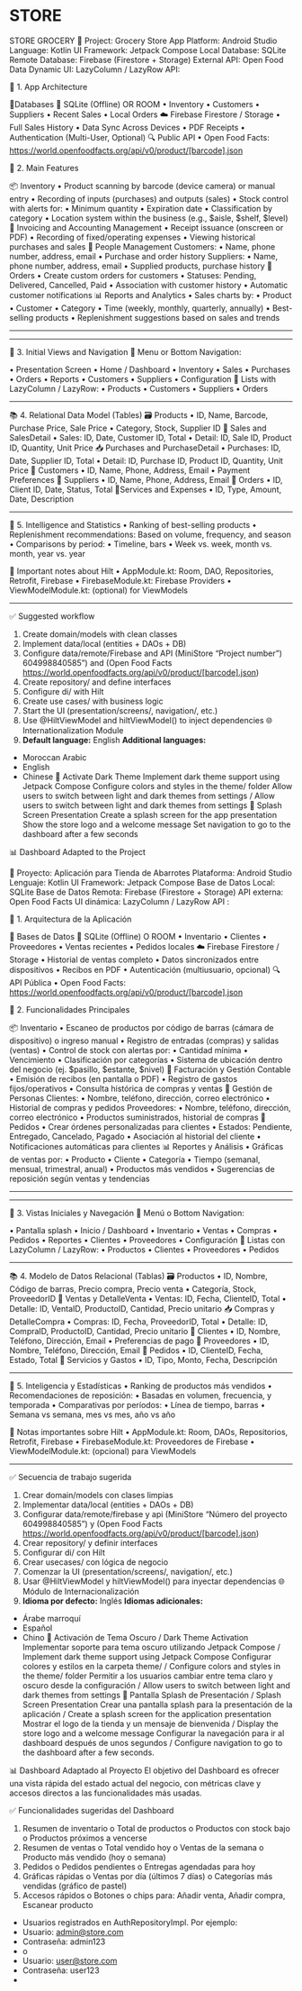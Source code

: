 # STORE
STORE GROCERY
📱 Project: Grocery Store App
Platform: Android Studio
Language: Kotlin
UI Framework: Jetpack Compose
Local Database: SQLite
Remote Database: Firebase (Firestore + Storage)
External API: Open Food Data
Dynamic UI: LazyColumn / LazyRow
API:

🧱 1. App Architecture

💾Databases
📍 SQLite (Offline) OR ROOM
• Inventory
• Customers
• Suppliers
• Recent Sales
• Local Orders
☁️ Firebase Firestore / Storage
• Full Sales History
• Data Sync Across Devices
• PDF Receipts
• Authentication (Multi-User, Optional)
🔍 Public API
• Open Food Facts:
https://world.openfoodfacts.org/api/v0/product/[barcode].json

🧩 2. Main Features

📦 Inventory
• Product scanning by barcode (device camera) or manual entry
• Recording of inputs (purchases) and outputs (sales)
• Stock control with alerts for:
• Minimum quantity
• Expiration date
• Classification by category
• Location system within the business (e.g., $aisle, $shelf, $level)
🧾 Invoicing and Accounting Management
• Receipt issuance (onscreen or PDF)
• Recording of fixed/operating expenses
• Viewing historical purchases and sales
👤 People Management
Customers:
• Name, phone number, address, email
• Purchase and order history
Suppliers:
• Name, phone number, address, email
• Supplied products, purchase history
🛒 Orders
• Create custom orders for customers
• Statuses: Pending, Delivered, Cancelled, Paid
• Association with customer history
• Automatic customer notifications
📊 Reports and Analytics
• Sales charts by:
• Product
• Customer
• Category
• Time (weekly, monthly, quarterly, annually)
• Best-selling products
• Replenishment suggestions based on sales and trends
________________________________________
________________________________________
📱 3. Initial Views and Navigation
🧭 Menu or Bottom Navigation:

• Presentation Screen
• Home / Dashboard
• Inventory
• Sales
• Purchases
• Orders
• Reports
• Customers
• Suppliers
• Configuration
🔁 Lists with LazyColumn / LazyRow:
• Products
• Customers
• Suppliers
• Orders
________________________________________
📚 4. Relational Data Model (Tables)
🗃️ Products
• ID, Name, Barcode, Purchase Price, Sale Price
• Category, Stock, Supplier ID
🧾 Sales and SalesDetail
• Sales: ID, Date, Customer ID, Total
• Detail: ID, Sale ID, Product ID, Quantity, Unit Price
📥 Purchases and PurchaseDetail
• Purchases: ID, Date, Supplier ID, Total
• Detail: ID, Purchase ID, Product ID, Quantity, Unit Price
👤 Customers
• ID, Name, Phone, Address, Email
• Payment Preferences
🚚 Suppliers
• ID, Name, Phone, Address, Email
🧾 Orders
• ID, Client ID, Date, Status, Total
💸Services and Expenses
• ID, Type, Amount, Date, Description
________________________________________
🧠 5. Intelligence and Statistics
• Ranking of best-selling products
• Replenishment recommendations: Based on volume, frequency, and season
• Comparisons by period:
• Timeline, bars
• Week vs. week, month vs. month, year vs. year

📝 Important notes about Hilt
• AppModule.kt: Room, DAO, Repositories, Retrofit, Firebase
• FirebaseModule.kt: Firebase Providers
• ViewModelModule.kt: (optional) for ViewModels
________________________________________
✅ Suggested workflow
1. Create domain/models with clean classes
2. Implement data/local (entities + DAOs + DB)
3. Configure data/remote/Firebase and API (MiniStore “Project number”) 604998840585”) and (Open Food Facts https://world.openfoodfacts.org/api/v0/product/[barcode].json)
4. Create repository/ and define interfaces
5. Configure di/ with Hilt
6. Create use cases/ with business logic
7. Start the UI (presentation/screens/, navigation/, etc.)
8. Use @HiltViewModel and hiltViewModel() to inject dependencies
🌐Internationalization Module
1. **Default language:** English
**Additional languages:**
- Moroccan Arabic
- English
- Chinese
🌙 Activate Dark Theme
Implement dark theme support using Jetpack Compose
Configure colors and styles in the theme/ folder
Allow users to switch between light and dark themes from settings / Allow users to switch between light and dark themes from settings
🚀 Splash Screen Presentation
Create a splash screen for the app presentation
Show the store logo and a welcome message
Set navigation to go to the dashboard after a few seconds

📊 Dashboard Adapted to the Project

📱 Proyecto: Aplicación para Tienda de Abarrotes
Plataforma: Android Studio
Lenguaje: Kotlin
UI Framework: Jetpack Compose
Base de Datos Local: SQLite
Base de Datos Remota: Firebase (Firestore + Storage)
API externa: Open Food Facts
UI dinámica: LazyColumn / LazyRow
API :

🧱 1. Arquitectura de la Aplicación

💾 Bases de Datos
📍 SQLite (Offline) O ROOM
•	Inventario
•	Clientes
•	Proveedores
•	Ventas recientes
•	Pedidos locales
☁️ Firebase Firestore / Storage
•	Historial de ventas completo
•	Datos sincronizados entre dispositivos
•	Recibos en PDF
•	Autenticación (multiusuario, opcional)
🔍 API Pública
•	Open Food Facts:
https://world.openfoodfacts.org/api/v0/product/[barcode].json

🧩 2. Funcionalidades Principales

📦 Inventario
•	Escaneo de productos por código de barras (cámara de dispositivo) o ingreso manual
•	Registro de entradas (compras) y salidas (ventas)
•	Control de stock con alertas por:
•	Cantidad mínima
•	Vencimiento
•	Clasificación por categorías
•	Sistema de ubicación dentro del negocio (ej. $pasillo, $estante, $nivel)
🧾 Facturación y Gestión Contable
•	Emisión de recibos (en pantalla o PDF)
•	Registro de gastos fijos/operativos
•	Consulta histórica de compras y ventas
👤 Gestión de Personas
Clientes:
•	Nombre, teléfono, dirección, correo electrónico
•	Historial de compras y pedidos
Proveedores:
•	Nombre, teléfono, dirección, correo electrónico
•	Productos suministrados, historial de compras
🛒 Pedidos
•	Crear órdenes personalizadas para clientes
•	Estados: Pendiente, Entregado, Cancelado, Pagado
•	Asociación al historial del cliente
•	Notificaciones automáticas para clientes
📊 Reportes y Análisis
•	Gráficas de ventas por:
•	Producto
•	Cliente
•	Categoría
•	Tiempo (semanal, mensual, trimestral, anual)
•	Productos más vendidos
•	Sugerencias de reposición según ventas y tendencias
________________________________________
________________________________________
📱 3. Vistas Iniciales y Navegación
🧭 Menú o Bottom Navigation:

•	Pantalla splash
•	Inicio / Dashboard
•	Inventario
•	Ventas
•	Compras
•	Pedidos
•	Reportes
•	Clientes
•	Proveedores
•	Configuración
🔁 Listas con LazyColumn / LazyRow:
•	Productos
•	Clientes
•	Proveedores
•	Pedidos
________________________________________
📚 4. Modelo de Datos Relacional (Tablas)
🗃️ Productos
•	ID, Nombre, Código de barras, Precio compra, Precio venta
•	Categoría, Stock, ProveedorID
🧾 Ventas y DetalleVenta
•	Ventas: ID, Fecha, ClienteID, Total
•	Detalle: ID, VentaID, ProductoID, Cantidad, Precio unitario
📥 Compras y DetalleCompra
•	Compras: ID, Fecha, ProveedorID, Total
•	Detalle: ID, CompraID, ProductoID, Cantidad, Precio unitario
👤 Clientes
•	ID, Nombre, Teléfono, Dirección, Email
•	Preferencias de pago
🚚 Proveedores
•	ID, Nombre, Teléfono, Dirección, Email
🧾 Pedidos
•	ID, ClienteID, Fecha, Estado, Total
💸 Servicios y Gastos
•	ID, Tipo, Monto, Fecha, Descripción
________________________________________
🧠 5. Inteligencia y Estadísticas
•	Ranking de productos más vendidos
•	Recomendaciones de reposición:
•	Basadas en volumen, frecuencia, y temporada
•	Comparativas por períodos:
•	Línea de tiempo, barras
•	Semana vs semana, mes vs mes, año vs año



📝 Notas importantes sobre Hilt
•	AppModule.kt: Room, DAOs, Repositorios, Retrofit, Firebase
•	FirebaseModule.kt: Proveedores de Firebase
•	ViewModelModule.kt: (opcional) para ViewModels
________________________________________
✅ Secuencia de trabajo sugerida
1.	Crear domain/models con clases limpias
2.	Implementar data/local (entities + DAOs + DB)
3.	Configurar data/remote/firebase y api (MiniStore “Número del proyecto 604998840585”) y (Open Food Facts https://world.openfoodfacts.org/api/v0/product/[barcode].json)
4.	Crear repository/ y definir interfaces
5.	Configurar di/ con Hilt
6.	Crear usecases/ con lógica de negocio
7.	Comenzar la UI (presentation/screens/, navigation/, etc.)
8.	Usar @HiltViewModel y hiltViewModel() para inyectar dependencias
🌐 Módulo de Internacionalización
1.	**Idioma por defecto:** Inglés
**Idiomas adicionales:**
- Árabe marroquí
- Español
- Chino
🌙 Activación de Tema Oscuro / Dark Theme Activation
Implementar soporte para tema oscuro utilizando Jetpack Compose / Implement dark theme support using Jetpack Compose
Configurar colores y estilos en la carpeta theme/ / Configure colors and styles in the theme/ folder
Permitir a los usuarios cambiar entre tema claro y oscuro desde la configuración / Allow users to switch between light and dark themes from settings
🚀 Pantalla Splash de Presentación / Splash Screen Presentation
Crear una pantalla splash para la presentación de la aplicación / Create a splash screen for the application presentation
Mostrar el logo de la tienda y un mensaje de bienvenida / Display the store logo and a welcome message
Configurar la navegación para ir al dashboard después de unos segundos / Configure navigation to go to the dashboard after a few seconds.


📊 Dashboard Adaptado al Proyecto
El objetivo del Dashboard es ofrecer una vista rápida del estado actual del negocio, con métricas clave y accesos directos a las funcionalidades más usadas.

✅ Funcionalidades sugeridas del Dashboard
1.	Resumen de inventario
o	Total de productos
o	Productos con stock bajo
o	Productos próximos a vencerse
2.	Resumen de ventas
o	Total vendido hoy
o	Ventas de la semana
o	Producto más vendido (hoy o semana)
3.	Pedidos
o	Pedidos pendientes
o	Entregas agendadas para hoy
4.	Gráficas rápidas
o	Ventas por día (últimos 7 días)
o	Categorías más vendidas (gráfico de pastel)
5.	Accesos rápidos
o	Botones o chips para: Añadir venta, Añadir compra, Escanear producto


- Usuarios registrados en AuthRepositoryImpl. Por ejemplo:
- Usuario: admin@store.com
- Contraseña: admin123
- o
- Usuario: user@store.com
- Contraseña: user123
- 






